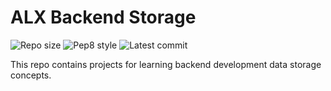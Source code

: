 # ALX Backend Storage

![Repo size](https://img.shields.io/github/repo-size/M1urray/alx-backend-storage)
![Pep8 style](https://img.shields.io/badge/PEP8-style%20guide-purple?style=round-square)
![Latest commit](https://img.shields.io/github/last-commit/M1urray/alx-backend-storage/main?style=round-square)

This repo contains projects for learning backend development data storage concepts.